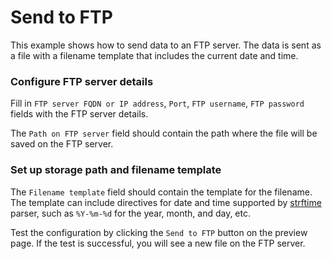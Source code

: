 Send to FTP
===========

This example shows how to send data to an FTP server. The data is sent as a
file with a filename template that includes the current date and time.

### Configure FTP server details

Fill in `FTP server FQDN or IP address`, `Port`, `FTP username`, `FTP password`
fields with the FTP server details.

The `Path on FTP server` field should contain the path where the file will be saved on the FTP server.

### Set up storage path and filename template

The `Filename template` field should contain the template for the filename.
The template can include directives for date and time supported by [strftime][1]
parser, such as `%Y-%m-%d` for the year, month, and day, etc.

Test the configuration by clicking the `Send to FTP` button on the preview page.
If the test is successful, you will see a new file on the FTP server.


[1]: https://strftime.net/
